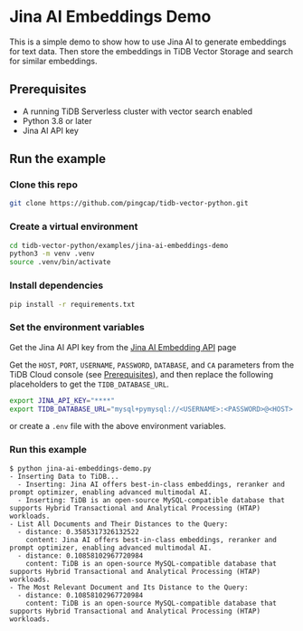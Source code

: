 # Jina AI Embeddings Demo
This is a simple demo to show how to use Jina AI to generate embeddings for text data. Then store the embeddings in TiDB Vector Storage and search for similar embeddings.

## Prerequisites

- A running TiDB Serverless cluster with vector search enabled
- Python 3.8 or later
- Jina AI API key

## Run the example

### Clone this repo

```bash
git clone https://github.com/pingcap/tidb-vector-python.git
```

### Create a virtual environment

```bash
cd tidb-vector-python/examples/jina-ai-embeddings-demo
python3 -m venv .venv
source .venv/bin/activate
```

### Install dependencies

```bash
pip install -r requirements.txt
```

### Set the environment variables

Get the Jina AI API key from the [Jina AI Embedding API](https://jina.ai/embeddings/) page

Get the `HOST`, `PORT`, `USERNAME`, `PASSWORD`, `DATABASE`, and `CA` parameters from the TiDB Cloud console (see [Prerequisites](../README.md#prerequisites)), and then replace the following placeholders to get the `TIDB_DATABASE_URL`.

```bash
export JINA_API_KEY="****"
export TIDB_DATABASE_URL="mysql+pymysql://<USERNAME>:<PASSWORD>@<HOST>:4000/<DATABASE>?ssl_ca=<CA>&ssl_verify_cert=true&ssl_verify_identity=true"
```
or create a `.env` file with the above environment variables.


### Run this example

```text
$ python jina-ai-embeddings-demo.py
- Inserting Data to TiDB...
  - Inserting: Jina AI offers best-in-class embeddings, reranker and prompt optimizer, enabling advanced multimodal AI.
  - Inserting: TiDB is an open-source MySQL-compatible database that supports Hybrid Transactional and Analytical Processing (HTAP) workloads.
- List All Documents and Their Distances to the Query:
  - distance: 0.3585317326132522
    content: Jina AI offers best-in-class embeddings, reranker and prompt optimizer, enabling advanced multimodal AI.
  - distance: 0.10858102967720984
    content: TiDB is an open-source MySQL-compatible database that supports Hybrid Transactional and Analytical Processing (HTAP) workloads.
- The Most Relevant Document and Its Distance to the Query:
  - distance: 0.10858102967720984
    content: TiDB is an open-source MySQL-compatible database that supports Hybrid Transactional and Analytical Processing (HTAP) workloads.
```